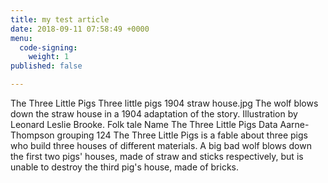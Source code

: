 ```yaml
---
title: my test article
date: 2018-09-11 07:58:49 +0000
menu:
  code-signing:
    weight: 1
published: false

---
```


The Three Little Pigs
Three little pigs 1904 straw house.jpg
The wolf blows down the straw house in a 1904 adaptation of the story. Illustration by Leonard Leslie Brooke.
Folk tale
Name	The Three Little Pigs
Data
Aarne-Thompson grouping	124
The Three Little Pigs is a fable about three pigs who build three houses of different materials. A big bad wolf blows down the first two pigs' houses, made of straw and sticks respectively, but is unable to destroy the third pig's house, made of bricks. 